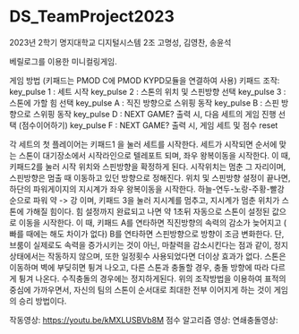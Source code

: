 # DS_TeamProject2023
 2023년 2학기 명지대학교 디지털시스템 2조 고명성, 김영찬, 송윤석

 베릴로그를 이용한 미니컬링게임.
 
게임 방법 (키패드는 PMOD C에 PMOD KYPD모듈을 연결하여 사용)
키패드 조작:
key_pulse 1 : 세트 시작
key_pulse 2 : 스톤의 위치 및 스핀방향 선택
key_pulse 3 : 스톤에 가할 힘 선택
key_pulse A : 직진 방향으로 스위핑 동작
key_pulse B : 스핀 방향으로 스위핑 동작
key_pulse D : NEXT GAME? 출력 시, 다음 세트의 게임 진행 선택 (점수이어하기)
key_pulse F  : NEXT GAME? 출력 시, 게임 세트 및 점수 reset 

각 세트의 첫 플레이어는 키패드1 을 눌러 세트를 시작한다.
세트가 시작되면 순서에 맞는 스톤이 대기장소에서 시작라인으로 텔레포트 되며, 좌우 왕복이동을 시작한다. 이 때, 키패드2를 눌러 시작 위치와 스핀방향을 확정하게 된다. 시작위치는 멈춘 그 자리이며, 스핀방향은 멈출 때 이동하고 있던 방향으로 정해진다.
위치 및 스핀방향 설정이 끝나면, 하단의 파워게이지의 지시계가 좌우 왕복이동을 시작한다. 하늘-연두-노랑-주황-빨강 순으로 파워 약 -> 강 이며, 키패드 3을 눌러 지시계를 멈추고, 지시계가 멈춘 위치가 스톤에 가해질 힘이다.
힘 설정까지 완료되고 나면 약 1초뒤 자동으로 스톤이 설정된 값으로 이동을 시작한다. 이 때, 키패드 A를 연타하면 직진방향의 속력의 감소가 늦어지고 ( 빠를 때에는 해도 차이가 없다) B를 연타하면 스핀방향으로 방향이 조금 변화한다.  단, 브룸이 실제로도 속력을 증가시키는 것이 아닌, 마찰력을 감소시킨다는 점과 같이,  정지상태에서는 작동하지 않으며, 또한 일정횟수 사용되었다면 더이상 효과가 없다.
스톤은 이동하며 벽에 부딪히면 튕겨 나오고, 다른 스톤과 충돌할 경우, 충돌 방향에 따라 다르게 튕겨 나온다.  수직충돌의 경우에는 정지하게된다.
위의 조작방법을 이용하여 표적의 중심에 가까우면서, 자신의 팀의 스톤이 순서대로 최대한 전부 이어지게 하는 것이 게임의 승리 방법이다.

작동영상: https://youtu.be/kMXLUSBVb8M
점수 알고리즘 영상:
연쇄충돌영상: 
